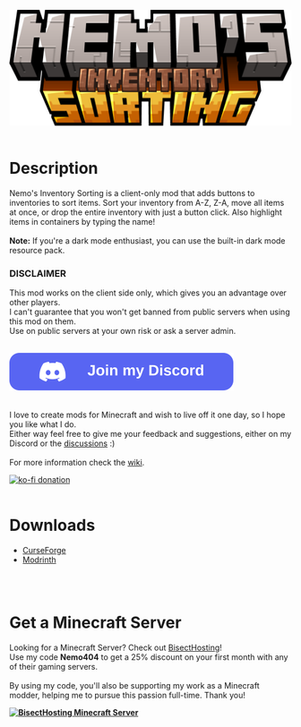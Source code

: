 ![Nemo's Inventory Sorting](https://github.com/NemoNotFound/NemoNotFound/blob/master/resources/png/nemos-inventory-sorting.png?raw=true)
<br><br>

# Description
Nemo's Inventory Sorting is a client-only mod that adds buttons to inventories to sort items.
Sort your inventory from A-Z, Z-A, move all items at once, or drop the entire inventory with just a button click.
Also highlight items in containers by typing the name!
<br><br>
**Note:** If you're a dark mode enthusiast, you can use the built-in dark mode resource pack.
<br>

### DISCLAIMER <br>
This mod works on the client side only, which gives you an advantage over other players. <br>
I can't guarantee that you won't get banned from public servers when using this mod on them. <br>
Use on public servers at your own risk or ask a server admin.
<br>
<br>

[![Join my Discord](https://github.com/NemoNotFound/NemoNotFound/blob/master/resources/svg/join_discord_button.svg?raw=true)](https://discord.com/invite/yxs9dga)
<br>
<br>

I love to create mods for Minecraft and wish to live off it one day, so I hope you like what I do. <br>
Either way feel free to give me your feedback and suggestions, either on my Discord or the [discussions](https://github.com/NemoNotFound/NemosInventorySorting/discussions/) :)
<br><br>
For more information check the [wiki](https://www.nemonotfound.com/minecraft-mods/nemos-inventory-sorting/wiki).

[![ko-fi donation](https://ko-fi.com/img/githubbutton_sm.svg)](https://ko-fi.com/nemonotfound)
<br>
<br>

# Downloads
- [CurseForge](https://curseforge.com/minecraft/mc-mods/nemos-inventory-sorting)
- [Modrinth](https://modrinth.com/mod/nemos-inventory-sorting)
<br>
<br>

# Get a Minecraft Server
Looking for a Minecraft Server? Check out [BisectHosting](https://bisecthosting.com/Nemo404)! <br>
Use my code **Nemo404** to get a 25% discount on your first month with any of their gaming servers. <br><br>
By using my code, you'll also be supporting my work as a Minecraft modder, helping me to pursue this passion full-time. Thank you!

[**![BisectHosting Minecraft Server](https://www.bisecthosting.com/partners/custom-banners/e6d95b5e-b7fb-47eb-ad78-4dc6071a6171.png)**](https://bisecthosting.com/Nemo404)
